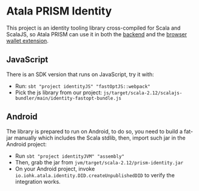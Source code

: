 # Atala PRISM Identity

This project is an identity tooling library cross-compiled for Scala and ScalaJS, so Atala PRISM can use it in both the
[backend](../credentials-verification) and the [browser wallet extension](../credentials-verification-webextension).

## JavaScript
There is an SDK version that runs on JavaScript, try it with:
- Run: `sbt "project identityJS" "fastOptJS::webpack"`
- Pick the js library from our project: `js/target/scala-2.12/scalajs-bundler/main/identity-fastopt-bundle.js`

## Android
The library is prepared to run on Android, to do so, you need to build a fat-jar manually which includes the Scala stdlib, then, import such jar in the Android project:
- Run `sbt "project identityJVM" "assembly"`
- Then, grab the jar from `jvm/target/scala-2.12/prism-identity.jar`
- On your Android project, invoke `io.iohk.atala.identity.DID.createUnpublishedDID` to verify the integration works.

